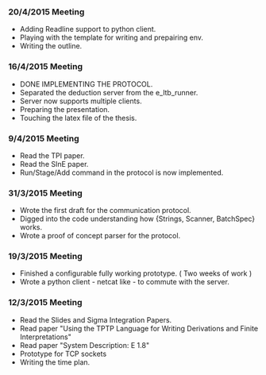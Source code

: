 ### 20/4/2015 Meeting
- Adding Readline support to python client.
- Playing with the template for writing and prepairing env.
- Writing the outline.

### 16/4/2015 Meeting
- DONE IMPLEMENTING THE PROTOCOL.
- Separated the deduction server from the e_ltb_runner.
- Server now supports multiple clients.
- Preparing the presentation.
- Touching the latex file of the thesis.

### 9/4/2015 Meeting
- Read the TPI paper.
- Read the SInE paper.
- Run/Stage/Add command in the protocol is now implemented.

### 31/3/2015 Meeting
- Wrote the first draft for the communication protocol.
- Digged into the code understanding how {Strings, Scanner, BatchSpec} works.
- Wrote a proof of concept parser for the protocol.


### 19/3/2015 Meeting
- Finished a configurable fully working prototype. ( Two weeks of work )
- Wrote a python client - netcat like - to commute with the server.

### 12/3/2015 Meeting
- Read the Slides and Sigma Integration Papers.
- Read paper "Using the TPTP Language for Writing Derivations and Finite Interpretations"
- Read paper "System Description: E 1.8"
- Prototype for TCP sockets
- Writing the time plan.
